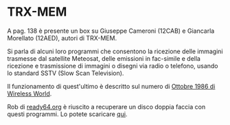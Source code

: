 # TRX-MEM

A pag. 138 è presente un box su Giuseppe Cameroni (12CAB) e Giancarla 
Morellato (12AED), autori di TRX-MEM.

Si parla di alcuni loro programmi che consentono la ricezione delle immagini 
trasmesse dal satellite Meteosat, delle emissioni in fac-simile e della 
ricezione e trasmissione di immagini o disegni via radio o telefono, usando lo 
standard SSTV (Slow Scan Television). 

Il funzionamento di quest'ultimo è descritto sul numero di 
[Ottobre 1986 di Wireless World](https://www.worldradiohistory.com/UK/Wireless-World/80s/Wireless-World-1986-10.pdf).

Rob di [ready64.org](ready64.org) è riuscito a recuperare un disco doppia 
faccia con questi programmi. Lo potete scaricare [qui](../altro/meteocolor.zip). 
